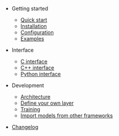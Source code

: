 * Getting started

  * [Quick start](quickstart.md)
  * [Installation](installation.md)
  * [Configuration](configuration.md)
  * [Examples](example.md)

* Interface

  * [C interface](c.md)
  * [C++ interface](cpp.md)
  * [Python interface](python.md)

* Development

  * [Architecture](architecture.md)
  * [Define your own layer](layer.md)
  * [Training](train.md)
  * [Import models from other frameworks](import.md)

* [Changelog](changelog.md)
